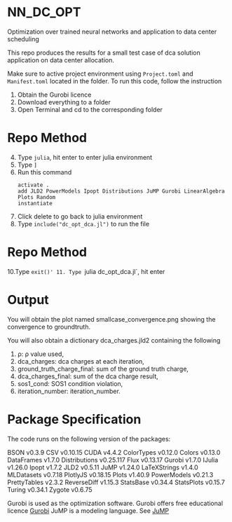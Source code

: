 # NN_DC_OPT
Optimization over trained neural networks and application to data center scheduling

This repo produces the results for a small test case of dca solution application on data center allocation.

Make sure to active project environment using `Project.toml` and `Manifest.toml` located in the folder.
To run this code, follow the instruction

1. Obtain the Gurobi licence
2. Download everything to a folder
3. Open Terminal and cd to the corresponding folder

# Repo Method
4. Type `julia`, hit enter to enter julia environment
5. Type `]`
6. Run this command
   ```
   activate .
   add JLD2 PowerModels Ipopt Distributions JuMP Gurobi LinearAlgebra Plots Random
   instantiate
     ```
9. Click delete to go back to julia environment
10. Type `include("dc_opt_dca.jl")` to run the file

# Repo Method
10.Type `exit()'
11. Type `julia dc_opt_dca.jl`, hit enter
# Output
You will obtain the plot named smallcase_convergence.png showing the convergence to groundtruth.

You will also obtain a dictionary dca_charges.jld2 containing the following 
1. ρ:                             ρ value used,
2. dca_charges:                   dca charges at each iteration,
3. ground_truth_charge_final:     sum of the ground truth charge,
4. dca_charges_final:             sum of the dca charge result,
5. sos1_cond:                     SOS1 condition violation,
6. iteration_number:              iteration_number.




# Package Specification

The code runs on the following version of the packages:

BSON v0.3.9
CSV v0.10.15
CUDA v4.4.2
ColorTypes v0.12.0
Colors v0.13.0
DataFrames v1.7.0
Distributions v0.25.117
Flux v0.13.17
Gurobi v1.7.0
IJulia v1.26.0
Ipopt v1.7.2
JLD2 v0.5.11
JuMP v1.24.0
LaTeXStrings v1.4.0
MLDatasets v0.7.18
PlotlyJS v0.18.15
Plots v1.40.9
PowerModels v0.21.3
PrettyTables v2.3.2
ReverseDiff v1.15.3
StatsBase v0.34.4
StatsPlots v0.15.7
Turing v0.34.1
Zygote v0.6.75


Gurobi is used as the optimization software. Gurobi offers free educational licence [Gurobi](https://www.gurobi.com)
JuMP is a modeling language. See [JuMP](https://github.com/jump-dev/JuMP.jl)

